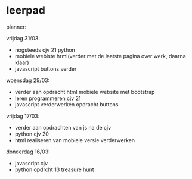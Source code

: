 # leerpad
planner:
 
vrijdag 31/03:
- nogsteeds cjv 21 python
- mobiele webiste hrml(verder met de laatste pagina over werk, daarna klaar)
- javascript buttons verder

woensdag 29/03:
- verder aan opdracht html mobiele website met bootstrap
- leren programmeren cjv 21
- javascript verderwerken opdracht buttons

vrijdag 17/03:
- verder aan opdrachten van js na de cjv
- python cjv 20
- html realiseren van mobiele versie verderwerken

donderdag 16/03:
- javascript cjv
- python opdrcht 13 treasure hunt


